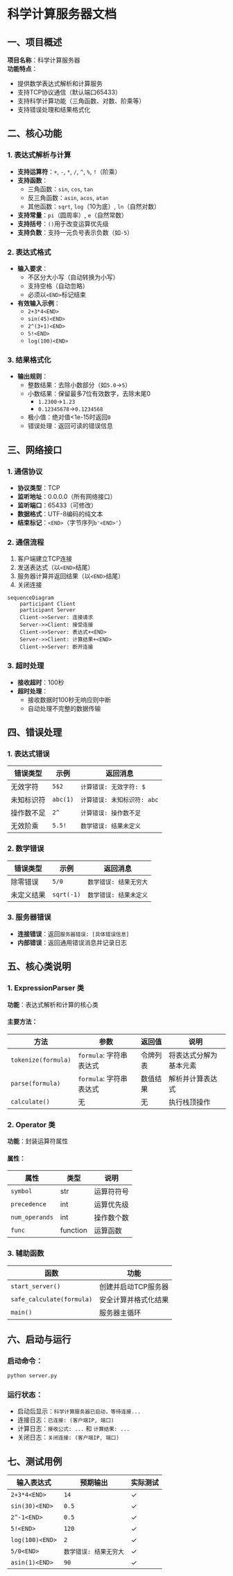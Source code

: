# 科学计算服务器文档

## 一、项目概述

**项目名称**：科学计算服务器  
**功能特点**：
- 提供数学表达式解析和计算服务
- 支持TCP协议通信（默认端口65433）
- 支持科学计算功能（三角函数、对数、阶乘等）
- 支持错误处理和结果格式化

## 二、核心功能

### 1. 表达式解析与计算
- **支持运算符**：`+`, `-`, `*`, `/`, `^`, `%`, `!`（阶乘）
- **支持函数**：
  - 三角函数：`sin`, `cos`, `tan`
  - 反三角函数：`asin`, `acos`, `atan`
  - 其他函数：`sqrt`, `log`（10为底）, `ln`（自然对数）
- **支持常量**：`pi`（圆周率）, `e`（自然常数）
- **支持括号**：`()`用于改变运算优先级
- **支持负数**：支持一元负号表示负数（如`-5`）

### 2. 表达式格式
- **输入要求**：
  - 不区分大小写（自动转换为小写）
  - 支持空格（自动忽略）
  - 必须以`<END>`标记结束
- **有效输入示例**：
  - `2+3*4<END>`
  - `sin(45)<END>`
  - `2^(3+1)<END>`
  - `5!<END>`
  - `log(100)<END>`

### 3. 结果格式化
- **输出规则**：
  - 整数结果：去除小数部分（如`5.0`→`5`）
  - 小数结果：保留最多7位有效数字，去除末尾0
    - `1.2300`→`1.23`
    - `0.12345678`→`0.1234568`
  - 极小值：绝对值<1e-15时返回`0`
  - 错误处理：返回可读的错误信息

## 三、网络接口

### 1. 通信协议
- **协议类型**：TCP
- **监听地址**：0.0.0.0（所有网络接口）
- **监听端口**：65433（可修改）
- **数据格式**：UTF-8编码的纯文本
- **结束标记**：`<END>`（字节序列`b'<END>'`）

### 2. 通信流程
1. 客户端建立TCP连接
2. 发送表达式（以`<END>`结尾）
3. 服务器计算并返回结果（以`<END>`结尾）
4. 关闭连接

```mermaid
sequenceDiagram
    participant Client
    participant Server
    Client->>Server: 连接请求
    Server->>Client: 接受连接
    Client->>Server: 表达式+<END>
    Server->>Client: 计算结果+<END>
    Client->>Server: 断开连接
```

### 3. 超时处理
- **接收超时**：100秒
- **超时处理**：
  - 接收数据时100秒无响应则中断
  - 自动处理不完整的数据传输

## 四、错误处理

### 1. 表达式错误
| 错误类型 | 示例 | 返回消息 |
|---------|------|---------|
| 无效字符 | `5$2` | `计算错误: 无效字符: $` |
| 未知标识符 | `abc(1)` | `计算错误: 未知标识符: abc` |
| 操作数不足 | `2^` | `计算错误: 操作数不足` |
| 无效阶乘 | `5.5!` | `数学错误: 结果未定义` |

### 2. 数学错误
| 错误类型 | 示例 | 返回消息 |
|---------|------|---------|
| 除零错误 | `5/0` | `数学错误: 结果无穷大` |
| 未定义结果 | `sqrt(-1)` | `数学错误: 结果未定义` |

### 3. 服务器错误
- **连接错误**：返回`服务器错误: [具体错误信息]`
- **内部错误**：返回通用错误消息并记录日志

## 五、核心类说明

### 1. ExpressionParser 类
**功能**：表达式解析和计算的核心类

#### 主要方法：
| 方法 | 参数 | 返回值 | 说明 |
|------|------|--------|------|
| `tokenize(formula)` | `formula`: 字符串表达式 | 令牌列表 | 将表达式分解为基本元素 |
| `parse(formula)` | `formula`: 字符串表达式 | 数值结果 | 解析并计算表达式 |
| `calculate()` | 无 | 无 | 执行栈顶操作 |

### 2. Operator 类
**功能**：封装运算符属性

#### 属性：
| 属性 | 类型 | 说明 |
|------|------|------|
| `symbol` | str | 运算符符号 |
| `precedence` | int | 运算优先级 |
| `num_operands` | int | 操作数个数 |
| `func` | function | 运算函数 |

### 3. 辅助函数
| 函数 | 功能 |
|------|------|
| `start_server()` | 创建并启动TCP服务器 |
| `safe_calculate(formula)` | 安全计算并格式化结果 |
| `main()` | 服务器主循环 |

## 六、启动与运行

### 启动命令：
```bash
python server.py
```

### 运行状态：
- 启动后显示：`科学计算服务器已启动，等待连接...`
- 连接日志：`已连接: (客户端IP, 端口)`
- 计算日志：`接收公式: ...` 和 `计算结果: ...`
- 关闭日志：`关闭连接: (客户端IP, 端口)`

## 七、测试用例

| 输入表达式 | 预期输出 | 实际测试 |
|-----------|---------|---------|
| `2+3*4<END>` | `14` | ✓ |
| `sin(30)<END>` | `0.5` | ✓ |
| `2^-1<END>` | `0.5` | ✓ |
| `5!<END>` | `120` | ✓ |
| `log(100)<END>` | `2` | ✓ |
| `5/0<END>` | `数学错误: 结果无穷大` | ✓ |
| `asin(1)<END>` | `90` | ✓ |